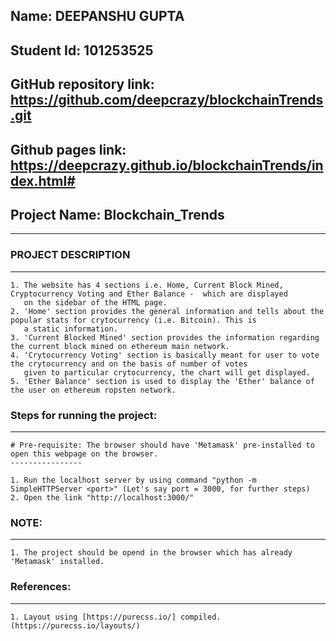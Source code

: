 ## Name:		DEEPANSHU GUPTA
## Student Id:	101253525

## GitHub repository link:	https://github.com/deepcrazy/blockchainTrends.git
## Github pages link:	https://deepcrazy.github.io/blockchainTrends/index.html#


## Project Name: Blockchain_Trends ##
-------------------------------------

### PROJECT DESCRIPTION ####
-----------------------
	1. The website has 4 sections i.e. Home, Current Block Mined, Cryptocurrency Voting and Ether Balance -  which are displayed 
	   on the sidebar of the HTML page.
	2. 'Home' section provides the general information and tells about the popular stats for crytocurrency (i.e. Bitcoin). This is
	   a static information.
	3. 'Current Blocked Mined' section provides the information regarding the current block mined on ethereum main network.
	4. 'Crytocurrency Voting' section is basically meant for user to vote the crytocurrency and on the basis of number of votes
	   given to particular crytocurrency, the chart will get displayed.
	5. 'Ether Balance' section is used to display the 'Ether' balance of the user on ethereum ropsten network.


### Steps for running the project:
--------------------------------
	
    # Pre-requisite: The browser should have 'Metamask' pre-installed to open this webpage on the browser.
    ----------------

	1. Run the localhost server by using command "python -m SimpleHTTPServer <port>" (Let's say port = 3000, for further steps)
	2. Open the link "http://localhost:3000/"


### NOTE:
-------
	1. The project should be opend in the browser which has already 'Metamask' installed.


### References:
-------------
	1. Layout using [https://purecss.io/] compiled. (https://purecss.io/layouts/)

